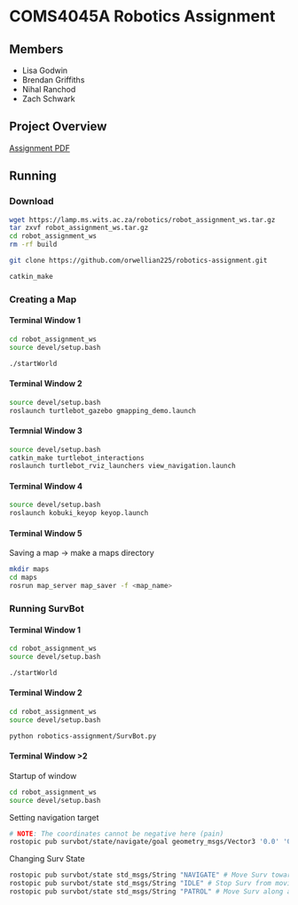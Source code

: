 # COMS4045A Robotics Assignment

## Members

* Lisa Godwin
* Brendan Griffiths
* Nihal Ranchod
* Zach Schwark


## Project Overview

[Assignment PDF](./assignment2024.pdf)


## Running

### Download

```bash
wget https://lamp.ms.wits.ac.za/robotics/robot_assignment_ws.tar.gz
tar zxvf robot_assignment_ws.tar.gz
cd robot_assignment_ws
rm -rf build

git clone https://github.com/orwellian225/robotics-assignment.git

catkin_make
```

### Creating a Map

#### Terminal Window 1

```bash
cd robot_assignment_ws
source devel/setup.bash

./startWorld
```

#### Terminal Window 2

```bash
source devel/setup.bash
roslaunch turtlebot_gazebo gmapping_demo.launch
```

#### Termnial Window 3
```bash
source devel/setup.bash
catkin_make turtlebot_interactions
roslaunch turtlebot_rviz_launchers view_navigation.launch
```

#### Terminal Window 4
```bash
source devel/setup.bash
roslaunch kobuki_keyop keyop.launch
```

#### Terminal Window 5
Saving a map -> make a maps directory
```bash
mkdir maps
cd maps
rosrun map_server map_saver -f <map_name>
```

### Running SurvBot

#### Terminal Window 1

```bash
cd robot_assignment_ws
source devel/setup.bash

./startWorld
```

#### Terminal Window 2

```bash
cd robot_assignment_ws
source devel/setup.bash

python robotics-assignment/SurvBot.py
```

#### Terminal Window >2

Startup of window

```bash
cd robot_assignment_ws
source devel/setup.bash
```

Setting navigation target

```bash
# NOTE: The coordinates cannot be negative here (pain)
rostopic pub survbot/state/navigate/goal geometry_msgs/Vector3 '0.0' '0.0' '0.0'
```

Changing Surv State

```bash
rostopic pub survbot/state std_msgs/String "NAVIGATE" # Move Surv towards the 
rostopic pub survbot/state std_msgs/String "IDLE" # Stop Surv from moving
rostopic pub survbot/state std_msgs/String "PATROL" # Move Surv along a cycle in the graph
```
